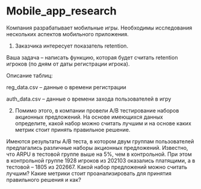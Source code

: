 # Mobile_app_research

Компания разрабатывает мобильные игры. Необходимы исследования нескольких аспектов мобильного приложения.

1. Заказчика интересует показатель retention.

Ваша задача – написать функцию, которая будет считать retention игроков (по дням от даты регистрации игрока).

Описание таблиц:

reg_data.csv – данные о времени регистрации

auth_data.csv – данные о времени захода пользователей в игру

2. Помимо этого, в компании провели A/B тестирование наборов акционных предложений. На основе имеющихся данных определите, какой набор можно считать лучшим и на основе каких метрик стоит принять правильное решение.

Имеются результаты A/B теста, в котором двум группам пользователей предлагались различные наборы акционных предложений. Известно, что ARPU в тестовой группе выше на 5%, чем в контрольной. При этом в контрольной группе 1928 игроков из 202103 оказались платящими, а в тестовой – 1805 из 202667.
Какой набор предложений можно считать лучшим? Какие метрики стоит проанализировать для принятия правильного решения и как?
